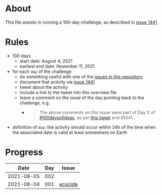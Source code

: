 # About

This file assists in running a 100-day-challenge, as described in [issue 1441](https://github.com/Daniel-Mietchen/ideas/issues/1441).

# Rules

- 100 days
  - start date: August 4, 2021
  - earliest end date: November 11, 2021
- for each ```day``` of the challenge
  - do something useful with one of the [issues in this repository](https://github.com/Daniel-Mietchen/ideas/issues/)
  - document that activity via [issue 1441](https://github.com/Daniel-Mietchen/ideas/issues/1441)
  - tweet about the activity
  - include a link to the tweet into this overview file
  - leave a comment on the issue of the day pointing back to the challenge, e.g. 
    - > The above comments on this issue were part of Day X of [#100daysofideas](https://twitter.com/hashtag/100daysofideas?src=hashtag_click&f=live), as per [this tweet](https://twitter.com/EvoMRI/status/1423111543961669633) and #1441 .
- definition of ```day```: the activity should occur within 24h of the time when the associated date is valid at least somewhere on Earth


# Progress

| Date       | Day   | Issue | 
| ---------- | ----- | ----- | 
| 2021-08-05 |  002  |       | 
| 2021-08-04 |  001  | [ecocide](https://twitter.com/EvoMRI/status/1423111543961669633)  | 
